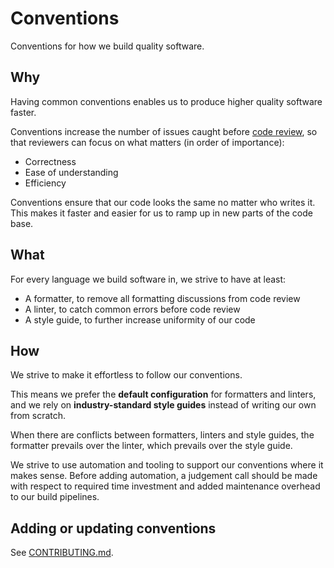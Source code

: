 # Conventions

Conventions for how we build quality software.

## Why

Having common conventions enables us to produce higher quality software
faster.

Conventions increase the number of issues caught before [code
review](./code-review), so that reviewers can focus on what matters (in
order of importance):

- Correctness
- Ease of understanding
- Efficiency

Conventions ensure that our code looks the same no matter who writes it.
This makes it faster and easier for us to ramp up in new parts of the code
base.

## What

For every language we build software in, we strive to have at least:

- A formatter, to remove all formatting discussions from code review
- A linter, to catch common errors before code review
- A style guide, to further increase uniformity of our code

## How

We strive to make it effortless to follow our conventions.

This means we prefer the **default configuration** for formatters and
linters, and we rely on **industry-standard style guides** instead of
writing our own from scratch.

When there are conflicts between formatters, linters and style guides, the
formatter prevails over the linter, which prevails over the style guide.

We strive to use automation and tooling to support our conventions where
it makes sense. Before adding automation, a judgement call should be made
with respect to required time investment and added maintenance overhead to
our build pipelines.

## Adding or updating conventions

See [CONTRIBUTING.md](./CONTRIBUTING.md).
